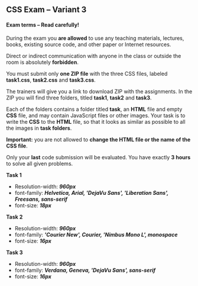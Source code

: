 ## CSS Exam – Variant 3

#### Exam terms – Read carefully!

During the exam you **are allowed** to use any teaching materials, lectures, books, existing source code, and other paper or Internet resources.

Direct or indirect communication with anyone in the class or outside the room is absolutely **forbidden**.

You must submit only **one ZIP file** with the three CSS files, labeled **task1.css**, **task2.css** and **task3.css**.

The trainers will give you a link to download ZIP with the assignments. In the ZIP you will find three folders, titled **task1**, **task2** and **task3**.

Each of the folders contains a folder titled **task**, an **HTML** file and empty **CSS** file, and may contain JavaScript files or other images. Your task is to write the **CSS** to the **HTML** file, so that it looks as similar as possible to all the images in **task folders**.

**Important:** you are not allowed to **change the HTML file or the name of the CSS file**.

Only your **last** code submission will be evaluated. You have exactly **3 hours** to solve all given problems.

**Task 1**
  * Resolution-width: ***960px***
  * font-family: ***Helvetica, Arial, 'DejaVu Sans', 'Liberation Sans', Freesans, sans-serif***
  * font-size: ***18px***

**Task 2**
  * Resolution-width: ***960px***
  * font-family: ***'Courier New', Courier, 'Nimbus Mono L', monospace***
  * font-size: ***16px***
  
**Task 3**
  * Resolution-width: ***960px***
  * font-family: ***Verdana, Geneva, 'DejaVu Sans', sans-serif***
  * font-size: ***16px***
